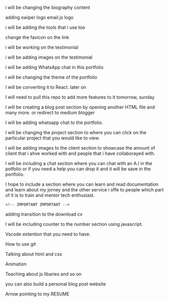 i will be changing the biography content

adding swiper logo
email.js logo

i will be adding the tools that i use too

change the favicon on the link 

i will be working on the testimonial

i will be adding images on the testimonial

i will be adding WhatsApp chat in this portfolio

i will be changing the theme of the portfolio



I will be converting it to React. later on


<!-- I will be adding where my CV can be downloaded on the home page and the nav_link. done -->

I will need to pull this repo to add more features to it tomorrow, sunday

<!-- Changing the color to my brand color. done -->

I will be creating a blog post section by opening another HTML file and many more. or redirect to medium blogger

I will be adding whatsapp chat to the portfolio.

I will be changing the project section to where you can click on the particular project that you would like to view.


I will be adding images to the client section to showcase the amount of client that i ahve worked with and people that i have collaborayed with.

I will be including a chat section where you can chat with an A.I in the potfolio or if you need a help you can drop it and it will be save in the portfolio.

I hope to include a section where you can learn and read documentation and learn about my jorney and the other service i offe to people which part of it is to train and mentor tech enthusiast.

    <!-- IMPORTANT IMPORTANT -->
adding transition to the download cv


I will be including counter to the number section using javascript.



<!-- I will also use typesript TO highlight the kind of services that i render. DONE  -->



<!--PART OF MY DOCUMENTATION WILL BE ABOUT. -->

Vscode extention that you need to have.

How to use git

Talking about html and css 

Animation

Teaching about js libaries and so on

you can also build a personal blog post website 


Arrow pointing to my RESUME

